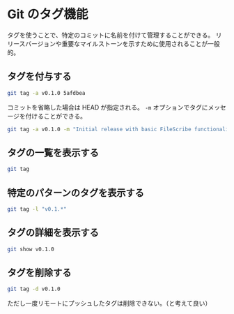 # Git のタグ機能

タグを使うことで、特定のコミットに名前を付けて管理することができる。
リリースバージョンや重要なマイルストーンを示すために使用されることが一般的。

## タグを付与する

```bash
git tag -a v0.1.0 5afdbea
```

コミットを省略した場合は HEAD が指定される。
`-m` オプションでタグにメッセージを付けることができる。

```bash
git tag -a v0.1.0 -m "Initial release with basic FileScribe functionality"
```

## タグの一覧を表示する

```bash
git tag
```

## 特定のパターンのタグを表示する

```bash
git tag -l "v0.1.*"
```

## タグの詳細を表示する

```bash
git show v0.1.0
```

## タグを削除する

```bash
git tag -d v0.1.0
```

ただし一度リモートにプッシュしたタグは削除できない。（と考えて良い）
